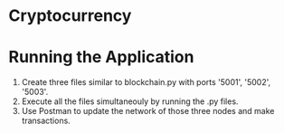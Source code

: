 # Cryptocurrency

# Running the Application  
1. Create three files similar to blockchain.py with ports '5001', '5002', '5003'.  
2. Execute all the files simultaneouly by running the .py files.  
3. Use Postman to update the network of those three nodes and make transactions.

